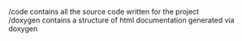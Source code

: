/code contains all the source code written for the project  <br>
/doxygen contains a structure of html documentation generated via doxygen
